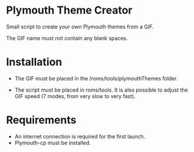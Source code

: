 # Plymouth Theme Creator

Small script to create your own Plymouth themes from a GIF.

The GIF name must not contain any blank spaces.

# Installation 
- The GIF must be placed in the /roms/tools/plymouthThemes folder.
  
- The script must be placed in roms/tools.
It is also possible to adjust the GIF speed (7 modes, from very slow to very fast).
# Requirements
- An internet connection is required for the first launch.
- Plymouth-cp must be installed.
